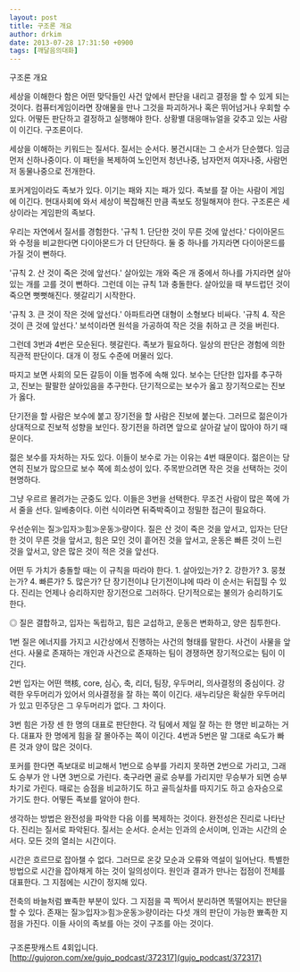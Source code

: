 ```yaml
---
layout: post
title: 구조론 개요
author: drkim
date: 2013-07-28 17:31:50 +0900
tags: [깨달음의대화]
---
```

구조론 개요 


  


세상을 이해한다 함은 어떤 맞닥들인 사건 앞에서 판단을 내리고 결정을 할 수 있게 되는 것이다. 컴퓨터게임이라면 장애물을 만나 그것을 파괴하거나 혹은 뛰어넘거나 우회할 수 있다. 어떻든 판단하고 결정하고 실행해야 한다. 상황별 대응매뉴얼을 갖추고 있는 사람이 이긴다. 구조론이다. 


  


세상을 이해하는 키워드는 질서다. 질서는 순서다. 봉건시대는 그 순서가 단순했다. 임금먼저 신하나중이다. 이 패턴을 복제하여 노인먼저 청년나중, 남자먼저 여자나중, 사람먼저 동물나중으로 전개한다. 


  


포커게임이라도 족보가 있다. 이기는 패와 지는 패가 있다. 족보를 잘 아는 사람이 게임에 이긴다. 현대사회에 와서 세상이 복잡해진 만큼 족보도 정밀해져야 한다. 구조론은 세상이라는 게임판의 족보다. 


  


우리는 자연에서 질서를 경험한다. '규칙 1. 단단한 것이 무른 것에 앞선다.' 다이아몬드와 수정을 비교한다면 다이아몬드가 더 단단하다. 둘 중 하나를 가지라면 다이아몬드를 가질 것이 뻔하다. 


  


'규칙 2. 산 것이 죽은 것에 앞선다.' 살아있는 개와 죽은 개 중에서 하나를 가지라면 살아있는 개를 고를 것이 뻔하다. 그런데 이는 규칙 1과 충돌한다. 살아있을 때 부드럽던 것이 죽으면 뻣뻣해진다. 헷갈리기 시작한다. 


  


'규칙 3. 큰 것이 작은 것에 앞선다.' 아파트라면 대형이 소형보다 비싸다. '규칙 4. 작은 것이 큰 것에 앞선다.' 보석이라면 원석을 가공하여 작은 것을 취하고 큰 것을 버린다. 


  


그런데 3번과 4번은 모순된다. 헷갈린다. 족보가 필요하다. 일상의 판단은 경험에 의한 직관적 판단이다. 대개 이 정도 수준에 머물러 있다. 


  


따지고 보면 사회의 모든 갈등이 이들 범주에 속해 있다. 보수는 단단한 입자를 추구하고, 진보는 팔팔한 살아있음을 추구한다. 단기적으로는 보수가 옳고 장기적으로는 진보가 옳다. 


  


단기전을 할 사람은 보수에 붙고 장기전을 할 사람은 진보에 붙는다. 그러므로 젊은이가 상대적으로 진보적 성향을 보인다. 장기전을 하려면 앞으로 살아갈 날이 많아야 하기 때문이다. 


  


젊은 보수를 자처하는 자도 있다. 이들이 보수로 가는 이유는 4번 때문이다. 젊은이는 당연히 진보가 많으므로 보수 쪽에 희소성이 있다. 주목받으려면 작은 것을 선택하는 것이 현명하다. 


  


그냥 우르르 몰려가는 군중도 있다. 이들은 3번을 선택한다. 무조건 사람이 많은 쪽에 가서 줄을 선다. 일베충이다. 이런 식이라면 뒤죽박죽이고 정밀한 접근이 필요하다. 


  


우선순위는 질≫입자≫힘≫운동≫량이다. 질은 산 것이 죽은 것을 앞서고, 입자는 단단한 것이 무른 것을 앞서고, 힘은 모인 것이 흩어진 것을 앞서고, 운동은 빠른 것이 느린 것을 앞서고, 양은 많은 것이 적은 것을 앞선다. 


  


어떤 두 가치가 충돌할 때는 이 규칙을 따라야 한다. 1. 살아있는가? 2. 강한가? 3. 뭉쳤는가? 4. 빠른가? 5. 많은가? 단 장기전이냐 단기전이냐에 따라 이 순서는 뒤집힐 수 있다. 진리는 언제나 승리하지만 장기전으로 그러하다. 단기적으로는 불의가 승리하기도 한다. 


  


◎ 질은 결합하고, 입자는 독립하고, 힘은 교섭하고, 운동은 변화하고, 양은 침투한다. 


  


1번 질은 에너지를 가지고 시간상에서 진행하는 사건의 형태를 말한다. 사건이 사물을 앞선다. 사물로 존재하는 개인과 사건으로 존재하는 팀이 경쟁하면 장기적으로는 팀이 이긴다. 


  


2번 입자는 어떤 핵核, core, 심心, 축, 리더, 팀장, 우두머리, 의사결정의 중심이다. 강력한 우두머리가 있어서 의사결정을 잘 하는 쪽이 이긴다. 새누리당은 확실한 우두머리가 있고 민주당은 그 우두머리가 없다. 그 차이다. 


  


3번 힘은 가장 센 한 명의 대표로 판단한다. 각 팀에서 제일 잘 하는 한 명만 비교하는 거다. 대표자 한 명에게 힘을 잘 몰아주는 쪽이 이긴다. 4번과 5번은 말 그대로 속도가 빠른 것과 양이 많은 것이다. 


  


포커를 한다면 족보대로 비교해서 1번으로 승부를 가리지 못하면 2번으로 가리고, 그래도 승부가 안 나면 3번으로 가린다. 축구라면 골로 승부를 가리지만 무승부가 되면 승부차기로 가린다. 때로는 승점을 비교하기도 하고 골득실차를 따지기도 하고 승자승으로 가기도 한다. 어떻든 족보를 알아야 한다. 


  


생각하는 방법은 완전성을 파악한 다음 이를 복제하는 것이다. 완전성은 진리로 나타난다. 진리는 질서로 파악된다. 질서는 순서다. 순서는 인과의 순서이며, 인과는 시간의 순서다. 모든 것의 열쇠는 시간이다. 


  


시간은 흐르므로 잡아챌 수 없다. 그러므로 온갖 모순과 오류와 역설이 일어난다. 특별한 방법으로 시간을 잡아채게 하는 것이 일의성이다. 원인과 결과가 만나는 접점이 전체를 대표한다. 그 지점에는 시간이 정지해 있다. 


  


전축의 바늘처럼 뾰족한 부분이 있다. 그 지점을 콕 찍어서 분리하면 똑떨어지는 판단을 할 수 있다. 존재는 질≫입자≫힘≫운동≫량이라는 다섯 개의 판단이 가능한 뾰족한 지점을 가진다. 이들 사이의 족보를 아는 것이 구조를 아는 것이다. 



###



구조론팟캐스트 4회입니다.   
[http://gujoron.com/xe/gujo_podcast/372317](gujo_podcast/372317)